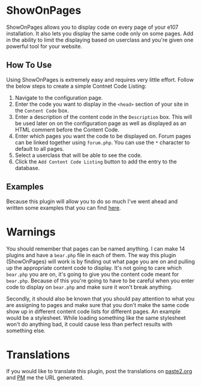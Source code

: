 # ShowOnPages

ShowOnPages allows you to display code on every page of your e107 installation. It also lets you display the same code only on some pages. Add in the ability to limit the displaying based on userclass and you're given one powerful tool for your website.

## How To Use

Using ShowOnPages is extremely easy and requires very little effort. Follow the below steps to create a simple Contnet Code Listing:

1. Navigate to the configuration page.
2. Enter the code you want to display in the `<head>` section of your site in the `Content Code` box.
3. Enter a description of the content code in the `Description` box. This will be used later on on the configuration page as well as displayed as an HTML comment before the Content Code.
4. Enter which pages you want the code to be displayed on. Forum pages can be linked together using `forum.php`. You can use the `*` character to default to all pages.
5. Select a userclass that will be able to see the code.
6. Click the `Add Content Code Listing` button to add the entry to the database.


## Examples

Because this plugin will allow you to do so much I've went ahead and written some examples that you can find [here](https://github.com/septor/showonpages/blob/master/EXAMPLES.mkd).


# Warnings

You should remember that pages can be named anything. I can make 14 plugins and have a `bear.php` file in each of them. The way this plugin (ShowOnPages) will work is by finding out what page you are on and pulling up the appropriate content code to display. It's not going to care which `bear.php` you are on, it's going to give you the content code meant for `bear.php`. Because of this you're going to have to be careful when you enter code to display on `bear.php` and make sure it won't break anything.

Secondly, it should also be known that you should pay attention to what you are assigning to pages and make sure that you don't make the same code show up in different content code lists for different pages. An example would be a stylesheet. While loading something like the same stylesheet won't do anything bad, it could cause less than perfect results with something else.


# Translations

If you would like to translate this plugin, post the translations on [paste2.org](http://paste2.org/) and [PM](http://e107.org/e107_plugins/pm/pm.php?send.37) me the URL generated.